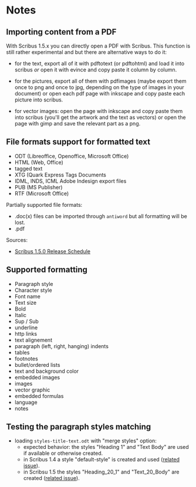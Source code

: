 # Notes

## Importing content from a PDF

With Scribus 1.5.x you can directly open a PDF with Scribus. This function is still rather experimental and but there are alternative ways to do it:

- for the text, export all of it with pdftotext (or pdftohtml) and load
  it into scribus *or* open it with evince and copy paste it column by
  column.

- for the pictures, export all of them with pdfimages (maybe export them
  once to png and once to jpg, depending on the type of images in your
  document) or open each pdf page with inkscape and copy paste each
  picture into scribus.

- for vector images: open the page with inkscape and copy paste them
  into scribus (you'll get the artwork and the text as vectors) or open
  the page with gimp and save the relevant part as a png.

## File formats support for formatted text

- ODT (Libreoffice, Openoffice, Microsoft Office)
- HTML (Web, Office)
- tagged text
- XTG (Quark Express Tags Documents
- IDML, INDS, ICML Adobe Indesign export files
- PUB (MS Publisher)
- RTF (Microsoft Office)

Partially supported file formats:
- .doc(x) files can be imported through `antiword` but all formatting will be lost.
- .pdf

Sources:
- [Scribus 1.5.0 Release Schedule](http://wiki.scribus.net/canvas/Scribus_1.5.0_Release_Schedule)

## Supported formatting

- Paragraph style
- Character style
- Font name
- Text size
- Bold
- Italic
- Sup / Sub
- underline
- http links
- text alignement
- paragraph (left, right, hanging) indents
- tables
- footnotes
- bullet/ordered lists
- text and background color
- embedded images
- images
- vector graphic
- embedded formulas
- language
- notes

## Testing the paragraph styles matching

- loading `styles-title-text.odt` with "merge styles" option:
  - expected behavior: the styles "Heading 1" and "Text Body" are used if available or otherwise created.
  - in Scribus 1.4 a style "default-style" is created and used ([related issue](http://bugs.scribus.net/view.php?id=13002)).
  - in Scribsu 1.5 the styles "Heading_20_1" and "Text_20_Body" are created ([related issue](http://bugs.scribus.net/view.php?id=13001)).

